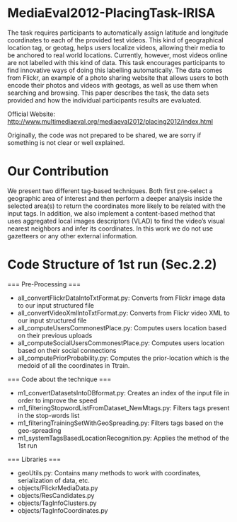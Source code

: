 MediaEval2012-PlacingTask-IRISA
===============================

The task requires participants to automatically assign latitude and longitude coordinates to each of the provided test videos. This kind of geographical location tag, or geotag, helps users localize videos, allowing their media to be anchored to real world locations. Currently, however, most videos online are not labelled with this kind of data. This task encourages participants to find innovative ways of doing this labelling automatically. The data comes from Flickr, an example of a photo sharing website that allows users to both encode their photos and videos with geotags, as well as use them when searching and browsing. This paper describes the task, the data sets provided and how the individual participants results are evaluated.

Official Website: http://www.multimediaeval.org/mediaeval2012/placing2012/index.html

Originally, the code was not prepared to be shared, we are sorry if something is not clear or well explained. 

Our Contribution
===============================

We present two different tag-based techniques. Both first pre-select a geographic area of interest and then perform a deeper analysis inside the selected area(s) to return the coordinates more likely to be related with the input tags. In addition, we also implement a content-based method that uses aggregated local images descriptors (VLAD) to find the video’s visual nearest neighbors and infer its coordinates. In this work we do not use gazetteers or any other external information.

Code Structure of 1st run (Sec.2.2)
===============================

=== Pre-Processing ===
* all_convertFlickrDataIntoTxtFormat.py: Converts from Flickr image data to our input structured file
* all_convertVideoXmlIntoTxtFormat.py: Converts from Flickr video XML to our input structured file
* all_computeUsersCommonestPlace.py: Computes users location based on their previous uploads
* all_computeSocialUsersCommonestPlace.py: Computes users location based on their social connections
* all_computePriorProbability.py: Computes the prior-location which is the medoid of all the coordinates in Ttrain.

=== Code about the technique ===
* m1_convertDatasetsIntoDBformat.py: Creates an index of the input file in order to improve the speed
* m1_filteringStopwordListFromDataset_NewMtags.py: Filters tags present in the stop-words list
* m1_filteringTrainingSetWithGeoSpreading.py: Filters tags based on the geo-spreading
* m1_systemTagsBasedLocationRecognition.py: Applies the method of the 1st run

=== Libraries ===
* geoUtils.py: Contains many methods to work with coordinates, serialization of data, etc.
* objects/FlickrMediaData.py
* objects/ResCandidates.py
* objects/TagInfoClusters.py
* objects/TagInfoCoordinates.py
